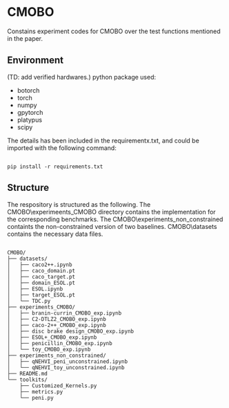 # CMOBO
Constains experiment codes for CMOBO over the test functions mentioned in the paper.

## Environment
(TD: add verified hardwares.)
python package used:
- botorch
- torch
- numpy
- gpytorch
- platypus
- scipy

The details has been included in the requirementx.txt, and could be imported with the following command:

```shell

pip install -r requirements.txt

```

## Structure

The respository is structured as the following. The CMOBO\experimeents_CMOBO directory contains the implementation for the corresponding benchmarks. The CMOBO\experiments_non_constrained containts the non-constrained version of two baselines. CMOBO\datasets contains the necessary data files.

```shell

CMOBO/
├── datasets/
│   ├── caco2++.ipynb
│   ├── caco_domain.pt
│   ├── caco_target.pt
│   ├── domain_ESOL.pt
│   ├── ESOL.ipynb
│   ├── target_ESOL.pt
│   └── TDC.py
├── experiments_CMOBO/
│   ├── branin-currin_CMOBO_exp.ipynb
│   ├── C2-DTLZ2_CMOBO_exp.ipynb
│   ├── caco-2++_CMOBO_exp.ipynb
│   ├── disc brake design_CMOBO_exp.ipynb
│   ├── ESOL+_CMOBO_exp.ipynb
│   ├── penicillin_CMOBO_exp.ipynb
│   └── toy_CMOBO_exp.ipynb
├── experiments_non_constrained/
│   ├── qNEHVI_peni_unconstrained.ipynb
│   └── qNEHVI_toy_unconstrained.ipynb
├── README.md
└── toolkits/
    ├── Customized_Kernels.py
    ├── metrics.py
    └── peni.py
```